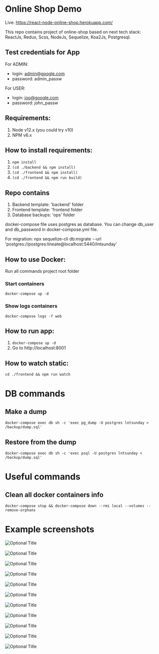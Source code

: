 # Online Shop Demo

Live: https://react-node-online-shop.herokuapp.com/

This repo contains project of online-shop based on next 
tech stack: ReactJs, Redux, Scss, NodeJs, Sequelize, Koa2Js, Postgresql.

## Test credentials for App
For ADMIN:
* login: admin@google.com 
* password: admin_passw

For USER:
* login: joo@google.com
* password: john_passw

## Requirements:
1. Node v12.x (you could try v10)
2. NPM v6.x

## How to install requirements:
1. `npm install`
1. `(cd ./backend && npm install)`
2. `(cd ./frontend && npm install)`
2. `(cd ./frontend && npm run build)`

## Repo contains
1. Backend template: 'backend' folder
2. Frontend template: 'frontend folder
3. Database backups: 'ops' folder

docker-compose file uses postgres as database.
You can change db_user and db_password in docker-compose.yml file.

For migration: npx sequelize-cli db:migrate --url 'postgres://postgres:lineate@localhost:5440/lntsunday'

## How to use Docker:
Run all commands project root folder

### Start containers
`docker-compose up -d`
### Show logs containers
`docker-compose logs -f web`

## How to run app:
1. `docker-compose up -d`
2. Go to http://localhost:8001

## How to watch static:
`cd ./frontend && npm run watch`

# DB commands
## Make a dump
`docker-compose exec db sh -c 'exec pg_dump -U postgres lntsunday > /backup/dump.sql'`

## Restore from the dump
`docker-compose exec db sh -c 'exec psql -U postgres lntsunday < /backup/dump.sql'`

# Useful commands
## Clean all docker containers info
`docker-compose stop && docker-compose down --rmi local --volumes --remove-orphans`


# Example screenshots

![](./screenshots/addProduct.png?raw=true "Optional Title")
<br /><br />
![](./screenshots/CRUD.png?raw=true "Optional Title")
<br /><br />
![](./screenshots/ModifyProduct.png?raw=true "Optional Title")
<br /><br />
![](./screenshots/Screenshot-1.png?raw=true "Optional Title")
<br /><br />
![](./screenshots/Screenshot-2.png?raw=true "Optional Title")
<br /><br />
![](./screenshots/Screenshot-3.png?raw=true "Optional Title")
<br /><br />
![](./screenshots/Screenshot-4.png?raw=true "Optional Title")
<br /><br />
![](./screenshots/Screenshot-5.png?raw=true "Optional Title")
<br /><br />
![](./screenshots/Screenshot-6.png?raw=true "Optional Title")
<br /><br />
![](./screenshots/Screenshot-7.png?raw=true "Optional Title")
<br /><br />
![](./screenshots/Screenshot-8.png?raw=true "Optional Title")
